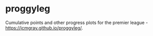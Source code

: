 # proggyleg
Cumulative points and other progress plots for the premier league - https://jcmgray.github.io/proggyleg/.
